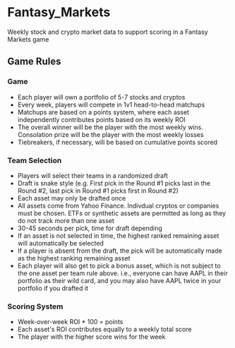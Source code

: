# Fantasy_Markets

Weekly stock and crypto market data to support scoring in a Fantasy Markets game

## Game Rules				
				
### Game				
- Each player will own a portfolio of 5-7 stocks and cryptos				
- Every week, players will compete in 1v1 head-to-head matchups				
- Matchups are based on a points system, where each asset independently contributes points based on its weekly ROI				
- The overall winner will be the player with the most weekly wins. Consolation prize will be the player with the most weekly losses				
- Tiebreakers, if necessary, will be based on cumulative points scored				
				
### Team Selection				
- Players will select their teams in a randomized draft				
- Draft is snake style (e.g. First pick in the Round #1 picks last in the Round #2, last pick in Round #1 picks first in Round #2)				
- Each asset may only be drafted once				
- All assets come from Yahoo Finance. Indivdual cryptos or companies must be chosen. ETFs or synthetic assets are permitted as long as they do not track more than one asset
- 30-45 seconds per pick, time for draft depending				
- If an asset is not selected in time, the highest ranked remaining asset will automatically be selected		
- If a player is absent from the draft, the pick will be automatically made as the highest ranking remaining asset				
- Each player will also get to pick a bonus asset, which is not subject to the one asset per team rule above. i.e., everyone can have AAPL in their portfolio as their wild card, and you may also have AAPL twice in your portfolio if you drafted it				

### Scoring System	
- Week-over-week ROI * 100 = points	
- Each asset's ROI contributes equally to a weekly total score	
- The player with the higher score wins for the week	

